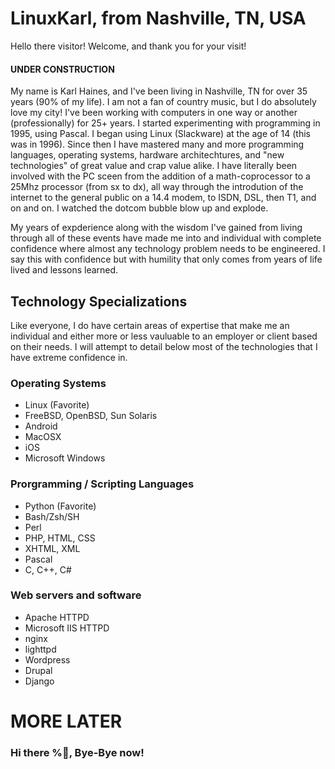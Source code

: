 # LinuxKarl, from Nashville, TN, USA
Hello there visitor! Welcome, and thank you for your visit!
#### UNDER CONSTRUCTION

My name is Karl Haines, and I've been living in Nashville, TN for over 35 years (90% of my life). I am not a fan of country music, but I do
absolutely love my city! I've been working with computers in one way or another (professionally) for 25+ years. I started experimenting with
programming in 1995, using Pascal. I began using Linux (Slackware) at the age of 14 (this was in 1996). Since then I have mastered many and
more programming languages, operating systems, hardware architechtures, and "new technologies" of great value and crap value alike. I have
literally been involved with the PC sceen from the addition of a math-coprocessor to a 25Mhz processor (from sx to dx), all way through the
introdution of the internet to the general public on a 14.4 modem, to ISDN, DSL, then T1, and on and on. I watched the dotcom bubble blow up
and explode.

My years of expderience along with the wisdom I've gained from living through all of these events have made me into and individual with
complete confidence where almost any technology problem needs to be engineered. I say this with confidence but with humility that only
comes from years of life lived and lessons learned.

## Technology Specializations
Like everyone, I do have certain areas of expertise that make me an individual and either more or less vauluable to an employer or client
based on their needs. I will attempt to detail below most of the technologies that I have extreme confidence in.

### Operating Systems
- Linux (Favorite)
- FreeBSD, OpenBSD, Sun Solaris
- Android
- MacOSX
- iOS
- Microsoft Windows

### Prorgramming / Scripting Languages
- Python (Favorite)
- Bash/Zsh/SH
- Perl
- PHP, HTML, CSS
- XHTML, XML
- Pascal
- C, C++, C#

### Web servers and software
- Apache HTTPD
- Microsoft IIS HTTPD
- nginx
- lighttpd
- Wordpress
- Drupal
- Django

# MORE LATER

### Hi there %👋, Bye-Bye now!

<!--
**LinuxKarl-Nashville/LinuxKarl-Nashville** is a ✨ _special_ ✨ repository because its `README.md` (this file) appears on your GitHub profile.

Here are some ideas to get you started:

- 🔭 I’m currently working on ...
- 🌱 I’m currently learning ...
- 👯 I’m looking to collaborate on ...
- 🤔 I’m looking for help with ...
- 💬 Ask me about ...
- 📫 How to reach me: ...
- 😄 Pronouns: ...
- ⚡ Fun fact: ...
-->
